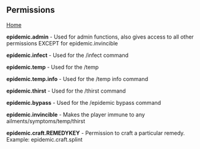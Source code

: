 ## Permissions

[Home](https://torpkev.github.io/epidemic_docs)

**epidemic.admin** - Used for admin functions, also gives access to all other permissions EXCEPT for epidemic.invincible

**epidemic.infect** - Used for the /infect command

**epidemic.temp** - Used for the /temp

**epidemic.temp.info** - Used for the /temp info command

**epidemic.thirst** - Used for the /thirst command

**epidemic.bypass** - Used for the /epidemic bypass command

**epidemic.invincible** - Makes the player immune to any ailments/symptoms/temp/thirst

**epidemic.craft.REMEDYKEY** - Permission to craft a particular remedy.  Example: epidemic.craft.splint
